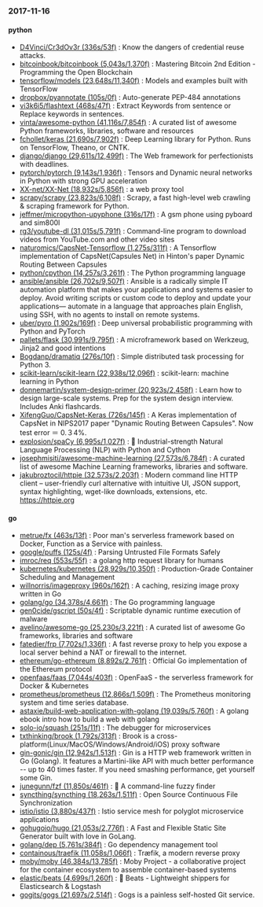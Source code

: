 ### 2017-11-16

#### python
* [D4Vinci/Cr3dOv3r (336s/53f)](https://github.com/D4Vinci/Cr3dOv3r) : Know the dangers of credential reuse attacks.
* [bitcoinbook/bitcoinbook (5,043s/1,370f)](https://github.com/bitcoinbook/bitcoinbook) : Mastering Bitcoin 2nd Edition - Programming the Open Blockchain
* [tensorflow/models (23,648s/11,340f)](https://github.com/tensorflow/models) : Models and examples built with TensorFlow
* [dropbox/pyannotate (105s/0f)](https://github.com/dropbox/pyannotate) : Auto-generate PEP-484 annotations
* [vi3k6i5/flashtext (468s/47f)](https://github.com/vi3k6i5/flashtext) : Extract Keywords from sentence or Replace keywords in sentences.
* [vinta/awesome-python (41,116s/7,854f)](https://github.com/vinta/awesome-python) : A curated list of awesome Python frameworks, libraries, software and resources
* [fchollet/keras (21,690s/7,902f)](https://github.com/fchollet/keras) : Deep Learning library for Python. Runs on TensorFlow, Theano, or CNTK.
* [django/django (29,611s/12,499f)](https://github.com/django/django) : The Web framework for perfectionists with deadlines.
* [pytorch/pytorch (9,143s/1,936f)](https://github.com/pytorch/pytorch) : Tensors and Dynamic neural networks in Python with strong GPU acceleration
* [XX-net/XX-Net (18,932s/5,856f)](https://github.com/XX-net/XX-Net) : a web proxy tool
* [scrapy/scrapy (23,823s/6,108f)](https://github.com/scrapy/scrapy) : Scrapy, a fast high-level web crawling & scraping framework for Python.
* [jeffmer/micropython-upyphone (316s/17f)](https://github.com/jeffmer/micropython-upyphone) : A gsm phone using pyboard and sim800l
* [rg3/youtube-dl (31,015s/5,791f)](https://github.com/rg3/youtube-dl) : Command-line program to download videos from YouTube.com and other video sites
* [naturomics/CapsNet-Tensorflow (1,275s/311f)](https://github.com/naturomics/CapsNet-Tensorflow) : A Tensorflow implementation of CapsNet(Capsules Net) in Hinton's paper Dynamic Routing Between Capsules
* [python/cpython (14,257s/3,261f)](https://github.com/python/cpython) : The Python programming language
* [ansible/ansible (26,702s/9,507f)](https://github.com/ansible/ansible) : Ansible is a radically simple IT automation platform that makes your applications and systems easier to deploy. Avoid writing scripts or custom code to deploy and update your applications— automate in a language that approaches plain English, using SSH, with no agents to install on remote systems.
* [uber/pyro (1,902s/169f)](https://github.com/uber/pyro) : Deep universal probabilistic programming with Python and PyTorch
* [pallets/flask (30,991s/9,795f)](https://github.com/pallets/flask) : A microframework based on Werkzeug, Jinja2 and good intentions
* [Bogdanp/dramatiq (276s/10f)](https://github.com/Bogdanp/dramatiq) : Simple distributed task processing for Python 3.
* [scikit-learn/scikit-learn (22,938s/12,096f)](https://github.com/scikit-learn/scikit-learn) : scikit-learn: machine learning in Python
* [donnemartin/system-design-primer (20,923s/2,458f)](https://github.com/donnemartin/system-design-primer) : Learn how to design large-scale systems. Prep for the system design interview. Includes Anki flashcards.
* [XifengGuo/CapsNet-Keras (726s/145f)](https://github.com/XifengGuo/CapsNet-Keras) : A Keras implementation of CapsNet in NIPS2017 paper "Dynamic Routing Between Capsules". Now test error ＝ 0.３4%.
* [explosion/spaCy (6,995s/1,027f)](https://github.com/explosion/spaCy) : 💫 Industrial-strength Natural Language Processing (NLP) with Python and Cython
* [josephmisiti/awesome-machine-learning (27,573s/6,784f)](https://github.com/josephmisiti/awesome-machine-learning) : A curated list of awesome Machine Learning frameworks, libraries and software.
* [jakubroztocil/httpie (32,573s/2,203f)](https://github.com/jakubroztocil/httpie) : Modern command line HTTP client – user-friendly curl alternative with intuitive UI, JSON support, syntax highlighting, wget-like downloads, extensions, etc. https://httpie.org

#### go
* [metrue/fx (463s/13f)](https://github.com/metrue/fx) : Poor man's serverless framework based on Docker, Function as a Service with painless.
* [google/puffs (125s/4f)](https://github.com/google/puffs) : Parsing Untrusted File Formats Safely
* [imroc/req (553s/55f)](https://github.com/imroc/req) : a golang http request library for humans
* [kubernetes/kubernetes (28,929s/10,350f)](https://github.com/kubernetes/kubernetes) : Production-Grade Container Scheduling and Management
* [willnorris/imageproxy (960s/162f)](https://github.com/willnorris/imageproxy) : A caching, resizing image proxy written in Go
* [golang/go (34,378s/4,661f)](https://github.com/golang/go) : The Go programming language
* [gen0cide/gscript (50s/4f)](https://github.com/gen0cide/gscript) : Scriptable dynamic runtime execution of malware
* [avelino/awesome-go (25,230s/3,221f)](https://github.com/avelino/awesome-go) : A curated list of awesome Go frameworks, libraries and software
* [fatedier/frp (7,702s/1,336f)](https://github.com/fatedier/frp) : A fast reverse proxy to help you expose a local server behind a NAT or firewall to the internet.
* [ethereum/go-ethereum (8,892s/2,761f)](https://github.com/ethereum/go-ethereum) : Official Go implementation of the Ethereum protocol
* [openfaas/faas (7,044s/403f)](https://github.com/openfaas/faas) : OpenFaaS - the serverless framework for Docker & Kubernetes
* [prometheus/prometheus (12,866s/1,509f)](https://github.com/prometheus/prometheus) : The Prometheus monitoring system and time series database.
* [astaxie/build-web-application-with-golang (19,039s/5,760f)](https://github.com/astaxie/build-web-application-with-golang) : A golang ebook intro how to build a web with golang
* [solo-io/squash (251s/11f)](https://github.com/solo-io/squash) : The debugger for microservices
* [txthinking/brook (1,792s/313f)](https://github.com/txthinking/brook) : Brook is a cross-platform(Linux/MacOS/Windows/Android/iOS) proxy software
* [gin-gonic/gin (12,942s/1,513f)](https://github.com/gin-gonic/gin) : Gin is a HTTP web framework written in Go (Golang). It features a Martini-like API with much better performance -- up to 40 times faster. If you need smashing performance, get yourself some Gin.
* [junegunn/fzf (11,850s/461f)](https://github.com/junegunn/fzf) : 🌸 A command-line fuzzy finder
* [syncthing/syncthing (18,263s/1,511f)](https://github.com/syncthing/syncthing) : Open Source Continuous File Synchronization
* [istio/istio (3,880s/437f)](https://github.com/istio/istio) : Istio service mesh for polyglot microservice applications
* [gohugoio/hugo (21,053s/2,776f)](https://github.com/gohugoio/hugo) : A Fast and Flexible Static Site Generator built with love in GoLang.
* [golang/dep (5,761s/384f)](https://github.com/golang/dep) : Go dependency management tool
* [containous/traefik (11,058s/1,066f)](https://github.com/containous/traefik) : Træfik, a modern reverse proxy
* [moby/moby (46,384s/13,785f)](https://github.com/moby/moby) : Moby Project - a collaborative project for the container ecosystem to assemble container-based systems
* [elastic/beats (4,699s/1,260f)](https://github.com/elastic/beats) : 🐠 Beats - Lightweight shippers for Elasticsearch & Logstash
* [gogits/gogs (21,697s/2,514f)](https://github.com/gogits/gogs) : Gogs is a painless self-hosted Git service.
